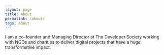 ```yaml
---
layout: page
title: About
permalink: /about/
tags: about
---
```


I am a co-founder and Managing Director at The Developer Society working with NGOs and charities to deliver digital projects that have a huge transformative impact.
